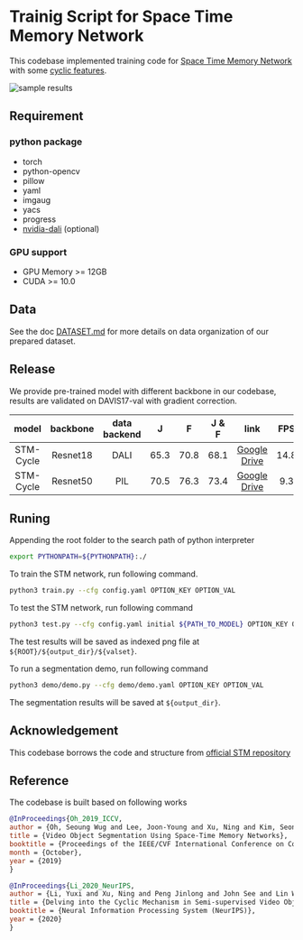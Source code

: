 # Trainig Script for Space Time Memory Network

This codebase implemented training code for [Space Time Memory Network](http://openaccess.thecvf.com/content_ICCV_2019/html/Oh_Video_Object_Segmentation_Using_Space-Time_Memory_Networks_ICCV_2019_paper.html) with some [cyclic features](https://arxiv.org/abs/2010.12176).

<img src="./demo/sample/demo.gif" alt="sample results" style="max-width:75%;">

## Requirement
### python package
- torch
- python-opencv
- pillow
- yaml
- imgaug
- yacs
- progress
- [nvidia-dali](https://docs.nvidia.com/deeplearning/dali/user-guide/docs/index.html) (optional)

### GPU support

- GPU Memory >= 12GB
- CUDA >= 10.0

## Data

See the doc [DATASET.md](./DATASET.md) for more details on data organization of our prepared dataset.

## Release
We provide pre-trained model with different backbone in our codebase, results are validated on DAVIS17-val with gradient correction.

| model |backbone|data backend| J | F | J & F | link |FPS|
|:-----:|:------:|:----------:|:-:|:-:|:-----:|:----:|:-:|
| STM-Cycle | Resnet18 | DALI | 65.3 | 70.8 | 68.1 | [Google Drive](https://drive.google.com/file/d/1R4RkDPfrNz8JzJNNqFhYIPhbruunNnp5/view?usp=sharing)|14.8|
| STM-Cycle | Resnet50 | PIL | 70.5 | 76.3 | 73.4 | [Google Drive](https://drive.google.com/file/d/1tSTNBeqa9hyKBPX6NzL1N7EgkWAg_2cv/view?usp=sharing)|9.3|

## Runing
Appending the root folder to the search path of python interpreter
```bash
export PYTHONPATH=${PYTHONPATH}:./
```

To train the STM network, run following command.
```bash
python3 train.py --cfg config.yaml OPTION_KEY OPTION_VAL
```

To test the STM network, run following command
```bash
python3 test.py --cfg config.yaml initial ${PATH_TO_MODEL} OPTION_KEY OPTION_VAL
```
The test results will be saved as indexed png file at `${ROOT}/${output_dir}/${valset}`.

To run a segmentation demo, run following command
```bash
python3 demo/demo.py --cfg demo/demo.yaml OPTION_KEY OPTION_VAL
```
The segmentation results will be saved at `${output_dir}`.

## Acknowledgement
This codebase borrows the code and structure from [official STM repository](https://github.com/seoungwugoh/STM)

## Reference
The codebase is built based on following works
```Bibtex
@InProceedings{Oh_2019_ICCV,
author = {Oh, Seoung Wug and Lee, Joon-Young and Xu, Ning and Kim, Seon Joo},
title = {Video Object Segmentation Using Space-Time Memory Networks},
booktitle = {Proceedings of the IEEE/CVF International Conference on Computer Vision (ICCV)},
month = {October},
year = {2019}
}

@InProceedings{Li_2020_NeurIPS,
author = {Li, Yuxi and Xu, Ning and Peng Jinlong and John See and Lin Weiyao},
title = {Delving into the Cyclic Mechanism in Semi-supervised Video Object Segmentation},
booktitle = {Neural Information Processing System (NeurIPS)},
year = {2020}
}
```

